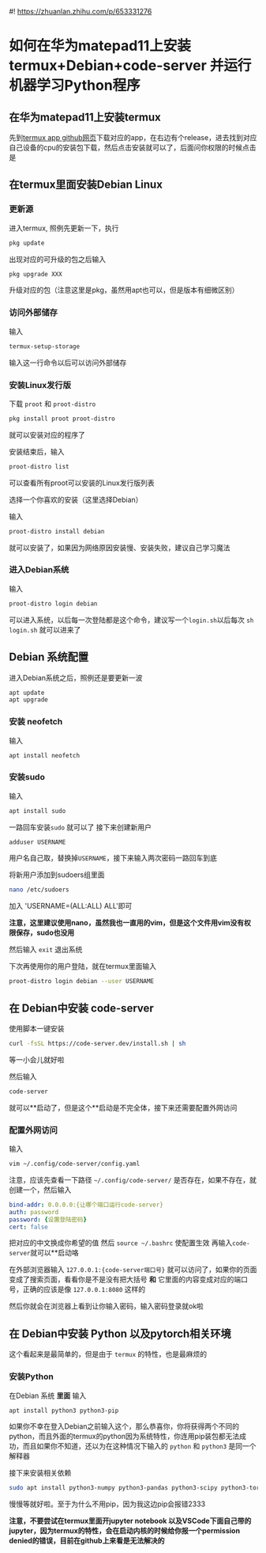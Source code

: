 #! https://zhuanlan.zhihu.com/p/653331276
# 如何在华为matepad11上安装termux+Debian+code-server 并运行机器学习Python程序

## 在华为matepad11上安装termux
先到[termux app github网页](https://github.com/termux/termux-app)下载对应的app，在右边有个release，进去找到对应自己设备的cpu的安装包下载，然后点击安装就可以了，后面问你权限的时候点击是

## 在termux里面安装Debian Linux

### 更新源

进入termux, 照例先更新一下，执行
```bash
pkg update
```
出现对应的可升级的包之后输入
```bash
pkg upgrade XXX
```
升级对应的包（注意这里是pkg，虽然用apt也可以，但是版本有细微区别）

### 访问外部储存

输入
```bash
termux-setup-storage 
```
输入这一行命令以后可以访问外部储存

### 安装Linux发行版

下载 `proot` 和 `proot-distro`
```bash
pkg install proot proot-distro
```
就可以安装对应的程序了

安装结束后，输入
```bash
proot-distro list
```
可以查看所有proot可以安装的Linux发行版列表

选择一个你喜欢的安装（这里选择Debian）

输入
```bash
proot-distro install debian
```
就可以安装了，如果因为网络原因安装慢、安装失败，建议自己学习魔法

### 进入Debian系统

输入
```bash
proot-distro login debian
```
可以进入系统，以后每一次登陆都是这个命令，建议写一个`login.sh`以后每次 `sh login.sh` 就可以进来了

## Debian 系统配置

进入Debian系统之后，照例还是要更新一波

```bash
apt update
apt upgrade 
```

### 安装 neofetch

输入
```bash
apt install neofetch
```

### 安装sudo

输入
```bash
apt install sudo
```
一路回车安装`sudo` 就可以了
接下来创建新用户
```bash
adduser USERNAME
```
用户名自己取，替换掉`USERNAME`，接下来输入两次密码一路回车到底

将新用户添加到sudoers组里面
```bash
nano /etc/sudoers
```
加入 'USERNAME=(ALL:ALL) ALL'即可

**注意，这里建议使用nano，虽然我也一直用的vim，但是这个文件用vim没有权限保存，sudo也没用**

然后输入 `exit` 退出系统

下次再使用你的用户登陆，就在termux里面输入
```bash
proot-distro login debian --user USERNAME
```

## 在 Debian中安装 code-server
使用脚本一键安装
```bash
curl -fsSL https://code-server.dev/install.sh | sh
```
等一小会儿就好啦

然后输入
```bash
code-server
```
就可以\*\*启动了，但是这个\*\*启动是不完全体，接下来还需要配置外网访问

### 配置外网访问
输入
```bash
vim ~/.config/code-server/config.yaml
```
注意，应该先查看一下路径 `~/.config/code-server/` 是否存在，如果不存在，就创建一个，然后输入
```yaml
bind-addr: 0.0.0.0:{让哪个端口运行code-server}
auth: password
password: {设置登陆密码}
cert: false
```
把对应的中文换成你希望的值
然后 `source ~/.bashrc` 使配置生效
再输入`code-server`就可以\*\*启动咯

在外部浏览器输入 `127.0.0.1:{code-server端口号}` 就可以访问了，如果你的页面变成了搜索页面，看看你是不是没有把大括号 **和** 它里面的内容变成对应的端口号，正确的应该是像 `127.0.0.1:8080` 这样的

然后你就会在浏览器上看到让你输入密码，输入密码登录就ok啦

## 在 Debian中安装 Python 以及pytorch相关环境
这个看起来是最简单的，但是由于 `termux` 的特性，也是最麻烦的

### 安装Python
在Debian 系统 **里面** 输入
```bash
apt install python3 python3-pip
```
如果你不幸在登入Debian之前输入这个，那么恭喜你，你将获得两个不同的python，而且外面的termux的python因为系统特性，你连用pip装包都无法成功，而且如果你不知道，还以为在这种情况下输入的 `python` 和 `python3` 是同一个解释器

接下来安装相关依赖
```bash
sudo apt install python3-numpy python3-pandas python3-scipy python3-torch python3-matplotlib
```
慢慢等就好啦。至于为什么不用pip，因为我这边pip会报错2333

**注意，不要尝试在termux里面开jupyter notebook 以及VSCode下面自己带的jupyter，因为termux的特性，会在启动内核的时候给你报一个permission denied的错误，目前在github上来看是无法解决的**
